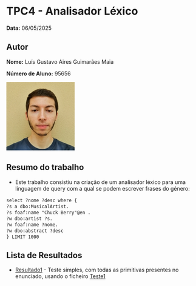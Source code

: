 # TPC4 - Analisador Léxico

**Data:** 06/05/2025

## Autor
**Nome:** Luís Gustavo Aires Guimarães Maia

**Número de Aluno:** 95656

![Foto do Autor](../foto.jpeg)

## Resumo do trabalho
- Este trabalho consistiu na criação de um analisador léxico para uma linguagem de query com a qual se podem escrever frases do género:
```
select ?nome ?desc where {
?s a dbo:MusicalArtist.
?s foaf:name "Chuck Berry"@en .
?w dbo:artist ?s.
?w foaf:name ?nome.
?w dbo:abstract ?desc
} LIMIT 1000
```

## Lista de Resultados
- [Resultado1](resultado1.txt) - Teste simples, com todas as primitivas presentes no enunciado, usando o ficheiro [Teste1](teste1.txt)